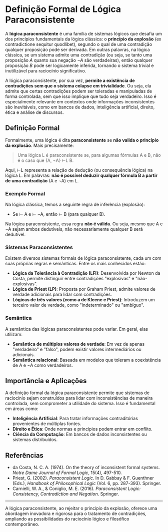 # Definição Formal de Lógica Paraconsistente

A **lógica paraconsistente** é uma família de sistemas lógicos que desafia um dos princípios fundamentais da lógica clássica: o **princípio da explosão** (ex contradictione sequitur quodlibet), segundo o qual de uma contradição qualquer proposição pode ser derivada. Em outras palavras, na lógica clássica, se um sistema admite uma contradição (ou seja, se tanto uma proposição *A* quanto sua negação *¬A* são verdadeiras), então qualquer proposição *B* pode ser logicamente inferida, tornando o sistema trivial e inutilizável para raciocínio significativo.

A lógica paraconsistente, por sua vez, **permite a existência de contradições sem que o sistema colapse em trivialidade**. Ou seja, ela admite que certas contradições podem ser toleradas e manipuladas de forma controlada, sem que isso implique que tudo seja verdadeiro. Isso é especialmente relevante em contextos onde informações inconsistentes são inevitáveis, como em bancos de dados, inteligência artificial, direito, ética e análise de discursos.

## Definição Formal

Formalmente, uma lógica é dita **paraconsistente** se **não valida o princípio da explosão**. Mais precisamente:

> Uma lógica L é paraconsistente se, para algumas fórmulas A e B, não é o caso que {A, ¬A} ⊢L B.

Aqui, ⊢L representa a relação de dedução (ou consequência lógica) na lógica L. Em palavras: **não é possível deduzir qualquer fórmula B a partir de uma contradição** (A e ¬A) em L.

### Exemplo Formal

Na lógica clássica, temos a seguinte regra de inferência (explosão):

- Se ⊢ A e ⊢ ¬A, então ⊢ B (para qualquer B).

Na lógica paraconsistente, essa regra **não é válida**. Ou seja, mesmo que A e ¬A sejam ambos dedutíveis, não necessariamente qualquer B será dedutível.

### Sistemas Paraconsistentes

Existem diversos sistemas formais de lógica paraconsistente, cada um com suas próprias regras e semânticas. Entre os mais conhecidos estão:

- **Lógica da Tolerância à Contradição (LFI)**: Desenvolvida por Newton da Costa, permite distinguir entre contradições "explosivas" e "não-explosivas".
- **Lógica de Priest (LP)**: Proposta por Graham Priest, admite valores de verdade adicionais para lidar com contradições.
- **Lógicas de três valores (como a de Kleene e Priest)**: Introduzem um terceiro valor de verdade, como "indeterminado" ou "ambíguo".

### Semântica

A semântica das lógicas paraconsistentes pode variar. Em geral, elas utilizam:

- **Semântica de múltiplos valores de verdade**: Em vez de apenas "verdadeiro" e "falso", podem existir valores intermediários ou adicionais.
- **Semântica relacional**: Baseada em modelos que toleram a coexistência de A e ¬A como verdadeiros.

## Importância e Aplicações

A definição formal da lógica paraconsistente permite que sistemas de raciocínio sejam construídos para lidar com inconsistências de maneira controlada, sem comprometer a utilidade do sistema. Isso é fundamental em áreas como:

- **Inteligência Artificial**: Para tratar informações contraditórias provenientes de múltiplas fontes.
- **Direito e Ética**: Onde normas e princípios podem entrar em conflito.
- **Ciência da Computação**: Em bancos de dados inconsistentes ou sistemas distribuídos.

## Referências

- da Costa, N. C. A. (1974). On the theory of inconsistent formal systems. *Notre Dame Journal of Formal Logic*, 15(4), 497-510.
- Priest, G. (2002). *Paraconsistent Logic*. In D. Gabbay & F. Guenthner (Eds.), *Handbook of Philosophical Logic* (Vol. 6, pp. 287-393). Springer.
- Carnielli, W. A., & Coniglio, M. E. (2016). *Paraconsistent Logic: Consistency, Contradiction and Negation*. Springer.

---

A lógica paraconsistente, ao rejeitar o princípio da explosão, oferece uma abordagem inovadora e rigorosa para o tratamento de contradições, ampliando as possibilidades do raciocínio lógico e filosófico contemporâneo.